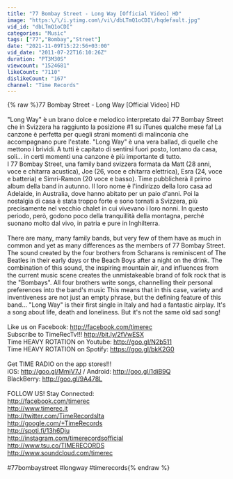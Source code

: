 ```yaml
---
title: "77 Bombay Street - Long Way [Official Video] HD"
image: "https:\/\/i.ytimg.com\/vi\/dbLTmQ1oCDI\/hqdefault.jpg"
vid_id: "dbLTmQ1oCDI"
categories: "Music"
tags: ["77","Bombay","Street"]
date: "2021-11-09T15:22:56+03:00"
vid_date: "2011-07-22T16:10:26Z"
duration: "PT3M30S"
viewcount: "1524681"
likeCount: "7110"
dislikeCount: "167"
channel: "Time Records"
---
```

{% raw %}77 Bombay Street - Long Way [Official Video] HD<br /><br />&quot;Long Way&quot; è un brano dolce e melodico interpretato dai 77 Bombay Street che in Svizzera ha raggiunto la posizione #1 su iTunes qualche mese fa! La canzone è perfetta per quegli strani momenti di malinconia che accompagnano pure l'estate. &quot;Long Way&quot; è una vera ballad, di quelle che mettono i brividi. A tutti è capitato di sentirsi fuori posto, lontano da casa, soli... in certi momenti una canzone è più importante di tutto. <br />I 77 Bombay Street, una family band svizzera formata da Matt (28 anni, voce e chitarra acustica), Joe (26, voce e chitarra elettrica), Esra (24, voce e batteria) e Simri-Ramon (20 voce e basso). Time pubblicherà il primo album della band in autunno. Il loro nome è l'indirizzo della loro casa ad Adelaide, in Australia, dove hanno abitato per un paio d'anni. Poi la nostalgia di casa è stata troppo forte e sono tornati a Svizzera, più precisamente nel vecchio chalet in cui vivevano i loro nonni. In questo periodo, però, godono poco della tranquillità della montagna, perché suonano molto dal vivo, in patria e pure in Inghilterra. <br /><br />There are many, many family bands, but very few of them have as much in common and yet as many differences as the members of 77 Bombay Street. The sound created by the four brothers from Scharans is reminiscent of The Beatles in their early days or the Beach Boys after a night on the drink. The combination of this sound, the inspiring mountain air, and influences from the current music scene creates the unmistakeable brand of folk rock that is the &quot;Bombays&quot;. All four brothers write songs, channelling their personal preferences into the band's music This means that in this case, variety and inventiveness are not just an empty phrase, but the defining feature of this band... &quot;Long Way&quot; is their first single in Italy and had a fantastic airplay. It's a song about life, death and loneliness. But it's not the same old sad song!<br /><br />Like us on Facebook: <a rel="nofollow" target="blank" href="http://facebook.com/timerec">http://facebook.com/timerec</a><br />Subscribe to TimeRecTv!!! <a rel="nofollow" target="blank" href="http://bit.ly/2fVwESX">http://bit.ly/2fVwESX</a><br />Time HEAVY ROTATION on Youtube: <a rel="nofollow" target="blank" href="http://goo.gl/N2b511">http://goo.gl/N2b511</a><br />Time HEAVY ROTATION on Spotify: <a rel="nofollow" target="blank" href="https://goo.gl/bkK2G0">https://goo.gl/bkK2G0</a><br /><br />Get TIME RADIO on the app stores!!!<br />iOS: <a rel="nofollow" target="blank" href="http://goo.gl/MmiV7J">http://goo.gl/MmiV7J</a> / Android: <a rel="nofollow" target="blank" href="http://goo.gl/1diB9Q">http://goo.gl/1diB9Q</a><br />BlackBerry: <a rel="nofollow" target="blank" href="http://goo.gl/9A478L">http://goo.gl/9A478L</a><br /><br />FOLLOW US! Stay Connected:<br /><a rel="nofollow" target="blank" href="http://facebook.com/timerec">http://facebook.com/timerec</a><br /><a rel="nofollow" target="blank" href="http://www.timerec.it">http://www.timerec.it</a><br /><a rel="nofollow" target="blank" href="http://twitter.com/TimeRecordsIta">http://twitter.com/TimeRecordsIta</a><br /><a rel="nofollow" target="blank" href="http://google.com/+TimeRecords">http://google.com/+TimeRecords</a><br /><a rel="nofollow" target="blank" href="http://spoti.fi/13h6Dju">http://spoti.fi/13h6Dju</a><br /><a rel="nofollow" target="blank" href="http://instagram.com/timerecordsofficial">http://instagram.com/timerecordsofficial</a><br /><a rel="nofollow" target="blank" href="http://www.tsu.co/TIMERECORDS">http://www.tsu.co/TIMERECORDS</a><br /><a rel="nofollow" target="blank" href="http://www.soundcloud.com/timerec">http://www.soundcloud.com/timerec</a><br /><br />#77bombaystreet #longway #timerecords{% endraw %}

